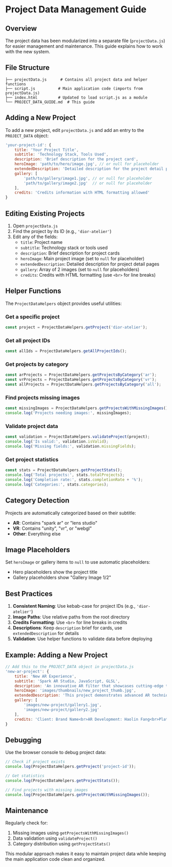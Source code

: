 # Project Data Management Guide

## Overview

The project data has been modularized into a separate file (`projectData.js`) for easier management and maintenance. This guide explains how to work with the new system.

## File Structure

```
├── projectData.js      # Contains all project data and helper functions
├── script.js          # Main application code (imports from projectData.js)
├── index.html         # Updated to load script.js as a module
└── PROJECT_DATA_GUIDE.md  # This guide
```

## Adding a New Project

To add a new project, edit `projectData.js` and add an entry to the `PROJECT_DATA` object:

```javascript
'your-project-id': {
    title: 'Your Project Title',
    subtitle: 'Technology Stack, Tools Used',
    description: 'Brief description for the project card',
    heroImage: 'path/to/hero/image.jpg', // or null for placeholder
    extendedDescription: 'Detailed description for the project detail page',
    gallery: [
        'path/to/gallery/image1.jpg', // or null for placeholder
        'path/to/gallery/image2.jpg'  // or null for placeholder
    ],
    credits: 'Credits information with HTML formatting allowed'
}
```

## Editing Existing Projects

1. Open `projectData.js`
2. Find the project by its ID (e.g., `'dior-atelier'`)
3. Edit any of the fields:
   - `title`: Project name
   - `subtitle`: Technology stack or tools used
   - `description`: Brief description for project cards
   - `heroImage`: Main project image (set to `null` for placeholder)
   - `extendedDescription`: Detailed description for project detail pages
   - `gallery`: Array of 2 images (set to `null` for placeholders)
   - `credits`: Credits with HTML formatting (use `<br>` for line breaks)

## Helper Functions

The `ProjectDataHelpers` object provides useful utilities:

### Get a specific project
```javascript
const project = ProjectDataHelpers.getProject('dior-atelier');
```

### Get all project IDs
```javascript
const allIds = ProjectDataHelpers.getAllProjectIds();
```

### Get projects by category
```javascript
const arProjects = ProjectDataHelpers.getProjectsByCategory('ar');
const vrProjects = ProjectDataHelpers.getProjectsByCategory('vr');
const allProjects = ProjectDataHelpers.getProjectsByCategory('all');
```

### Find projects missing images
```javascript
const missingImages = ProjectDataHelpers.getProjectsWithMissingImages();
console.log('Projects needing images:', missingImages);
```

### Validate project data
```javascript
const validation = ProjectDataHelpers.validateProject(project);
console.log('Is valid:', validation.isValid);
console.log('Missing fields:', validation.missingFields);
```

### Get project statistics
```javascript
const stats = ProjectDataHelpers.getProjectStats();
console.log('Total projects:', stats.totalProjects);
console.log('Completion rate:', stats.completionRate + '%');
console.log('Categories:', stats.categories);
```

## Category Detection

Projects are automatically categorized based on their subtitle:
- **AR**: Contains "spark ar" or "lens studio"
- **VR**: Contains "unity", "vr", or "webgl"
- **Other**: Everything else

## Image Placeholders

Set `heroImage` or gallery items to `null` to use automatic placeholders:
- Hero placeholders show the project title
- Gallery placeholders show "Gallery Image 1/2"

## Best Practices

1. **Consistent Naming**: Use kebab-case for project IDs (e.g., `'dior-atelier'`)
2. **Image Paths**: Use relative paths from the root directory
3. **Credits Formatting**: Use `<br>` for line breaks in credits
4. **Descriptions**: Keep `description` brief for cards, use `extendedDescription` for details
5. **Validation**: Use helper functions to validate data before deploying

## Example: Adding a New Project

```javascript
// Add this to the PROJECT_DATA object in projectData.js
'new-ar-project': {
    title: 'New AR Experience',
    subtitle: 'Spark AR Studio, JavaScript, GLSL',
    description: 'An innovative AR filter that showcases cutting-edge technology.',
    heroImage: 'images/thumbnails/new_project_thumb.jpg',
    extendedDescription: 'This project demonstrates advanced AR techniques including face tracking, particle systems, and custom shaders. Built for social media platforms with optimized performance.',
    gallery: [
        'images/new-project/gallery1.jpg',
        'images/new-project/gallery2.jpg'
    ],
    credits: 'Client: Brand Name<br>AR Development: Haolin Fang<br>Platform: Meta Spark AR<br>Year: 2024'
}
```

## Debugging

Use the browser console to debug project data:

```javascript
// Check if project exists
console.log(ProjectDataHelpers.getProject('project-id'));

// Get statistics
console.log(ProjectDataHelpers.getProjectStats());

// Find projects with missing images
console.log(ProjectDataHelpers.getProjectsWithMissingImages());
```

## Maintenance

Regularly check for:
1. Missing images using `getProjectsWithMissingImages()`
2. Data validation using `validateProject()`
3. Category distribution using `getProjectStats()`

This modular approach makes it easy to maintain project data while keeping the main application code clean and organized. 